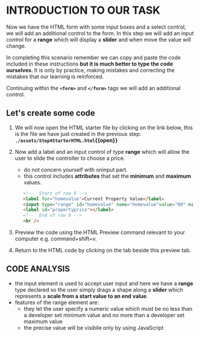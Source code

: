 # INTRODUCTION TO OUR TASK

Now we have the HTML form with some input boxes and a select control, we will add an additional control to the form. In this step we will add an input control for a **range** which will display a **slider** and when move the value will change.

In completing this scenario remember we can copy and paste the code included in these instructions **but it is much better to type the code ourselves**. It is only by practice, making mistakes and correcting the mistakes that our learning is reinforced.

Continuing within the **`<form>`** and **`</form>`** tags we will add an additional control.

## Let's create some code

1. We will now open the HTML starter file by clicking on the link below, this is the file we have just created in the previous step:
   **`./assets/Step4StarterHTML.html`{{open}}**
     &nbsp;

2. Now add a label and an input control of type **range** which will allow the user to slide the controller to choose a price.

   - do not concern yourself with oninput part.
   - this control includes **attributes** that set the **minimum** and **maximum** values.
   &nbsp;

   ```HTML
      <!--  Start of row 9 -->
      <label for="homevalue">Current Property Value</label>
      <input type="range" id="homevalue" name="homevalue"value="00" min="0" max="5000000" oninput="document.getElementById('propertyprice').innerHTML = this.value"/>
      <label id="propertyprice"></label>
      <!--  End of row 9 -->
      <br />
   ```

3. Preview the code using the HTML Preview command relevant to your computer e.g. command+shift+v.

4. Return to the HTML code by clicking on the tab beside this preview tab.

## CODE ANALYSIS

- the input element is used to accept user input and here we have a **range** type declared so the user simply drags a shape along a **slider** which represents a **scale from a start value to an end value**.  
- features of the range element are:
  - they let the user specify a numeric value which must be no less than a developer set minimum value and no more than a developer set maximum value
  - the precise value will be visibile only by using JavaScript

